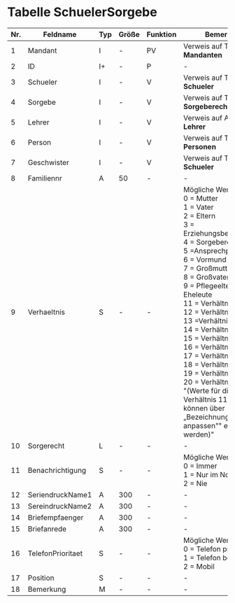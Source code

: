 # Tabelle SchuelerSorgebe


Nr.|Feldname|Typ|Größe|Funktion|Bemerkung
--|--|--|--|--|--
1|Mandant|I|-|PV|Verweis auf Tabelle **Mandanten**
2|ID|I+|-|P|-
3|Schueler|I|-|V|Verweis auf Tabelle **Schueler**
4|Sorgebe|I|-|V|Verweis auf Tabelle **Sorgeberechtigte**
5|Lehrer|I|-|V|Verweis auf Ansicht **Lehrer**
6|Person|I|-|V|Verweis auf Tabelle **Personen**
7|Geschwister|I|-|V|Verweis auf Tabelle **Schueler**
8|Familiennr|A|50|-|-
9|Verhaeltnis|S|-|-|Mögliche Werte:<br/>0   = Mutter<br/>1   = Vater<br/>2   = Eltern<br/>3   = Erziehungsberechtigte(r)<br/>4   = Sorgeberechtigte(r)<br/>5   =Ansprechpartner(in)<br/>6   = Vormund<br/>7   = Großmutter<br/>8   = Großvater<br/>9   = Pflegeelternbr/>10 = Eheleute<br/>11 = Verhältnis1<br/>12 = Verhältnis2<br/>13 =Verhältnis3<br/>14 = Verhältnis4<br/>15 = Verhältnis5<br/>16 = Verhältnis6<br/>17 = Verhältnis7<br/>18 = Verhältnis8<br/>19 = Verhältnis9<br/>20 = Verhältnis10<br/>"(Werte für die Verhältnis 11 … 20 können über „Bezeichnungen anpassen"" ersetzt werden)"
10|Sorgerecht|L|-|-|-
11|Benachrichtigung|S|-|-|Mögliche Werte:<br/>0 = Immer<br/>1 = Nur im Notfall<br/>2 = Nie
12|SeriendruckName1|A|300|-|-
13|SereindruckName2|A|300|-|-
14|Briefempfaenger|A|300|-|-
15|Briefanrede|A|300|-|-
16|TelefonPrioritaet|S|-|-|Mögliche Werte:<br/>0 = Telefon privat<br/>1 = Telefon beruf<br/>2 = Mobil
17|Position|S|-|-|-
18|Bemerkung|M|-|-|-
